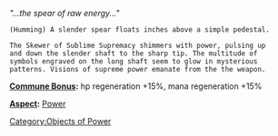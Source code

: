 *"...the spear of raw energy..."*

`(Humming) A slender spear floats inches above a simple pedestal.`

`The Skewer of Sublime Supremacy shimmers with power, pulsing up`  
`and down the slender shaft to the sharp tip. The multitude of`  
`symbols engraved on the long shaft seem to glow in mysterious`  
`patterns. Visions of supreme power emanate from the the weapon.`

**[Commune Bonus](Commune.md "wikilink"):** hp regeneration +15%, mana
regeneration +15%

**[Aspect](:Category:Aspects.md "wikilink"):** [
Power](Aspect_-_Power.md "wikilink")

[Category:Objects of Power](Category:Objects_of_Power "wikilink")
